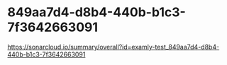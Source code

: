 # 849aa7d4-d8b4-440b-b1c3-7f3642663091
https://sonarcloud.io/summary/overall?id=examly-test_849aa7d4-d8b4-440b-b1c3-7f3642663091
